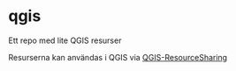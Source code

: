 # qgis
Ett repo med lite QGIS resurser

Resurserna kan användas i QGIS via [QGIS-ResourceSharing](https://qgis-contribution.github.io/QGIS-ResourceSharing/index.html#)
